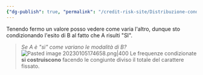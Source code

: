 ```yaml
---
{"dg-publish": true, "permalink": "/credit-risk-site/Distribuzione-condizionata/"}
---
```






Tenendo fermo un valore posso vedere come varia l'altro, dunque sto condizionando l'esito di B al fatto che A risulti "SI".
> *Se A è "sì" come variano le modalità di B?*
![Pasted image 20230105174658.png|400](/img/user/Credit%20Risk%20_site/allegati/allegati/Pasted%20image%2020230105174658.png)
Le frequenze condizionate **si costruiscono** facendo le congiunte diviso il totale del carattere fissato.